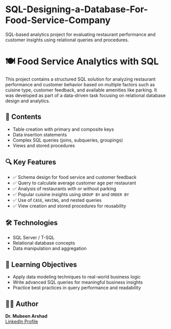 # SQL-Designing-a-Database-For-Food-Service-Company
SQL-based analytics project for evaluating restaurant performance and customer insights using relational queries and procedures.

# 🍽️ Food Service Analytics with SQL

This project contains a structured SQL solution for analyzing restaurant performance and customer behavior based on multiple factors such as cuisine type, customer feedback, and available amenities like parking. It was developed as part of a data-driven task focusing on relational database design and analytics.

## 📁 Contents

  - Table creation with primary and composite keys
  - Data insertion statements
  - Complex SQL queries (joins, subqueries, groupings)
  - Views and stored procedures

## 🔍 Key Features

- ✅ Schema design for food service and customer feedback
- ✅ Query to calculate average customer age per restaurant
- ✅ Analysis of restaurants with or without parking
- ✅ Popular cuisine insights using `GROUP BY` and `ORDER BY`
- ✅ Use of `CASE`, `HAVING`, and nested queries
- ✅ View creation and stored procedures for reusability

## 🛠️ Technologies

- SQL Server / T-SQL
- Relational database concepts
- Data manipulation and aggregation

## 📌 Learning Objectives

- Apply data modeling techniques to real-world business logic
- Write advanced SQL queries for meaningful business insights
- Practice best practices in query performance and readability

## 👩‍💻 Author

**Dr. Mubeen Arshad**  
[LinkedIn Profile](https://www.linkedin.com/in/mubeen-arshad-/)
